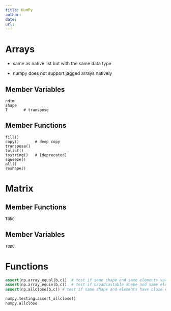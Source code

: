 ```yaml
---
title: NumPy
author: 
date: 
url: 
---
```


# Arrays

- same as native list but with the same data type

- numpy does not support jagged arrays natively

## Member Variables
```
ndim
shape
T       # transpose
```

## Member Functions

```
fill()
copy()       # deep copy
transpose()
tolist()
tostring()   # [deprecated]
squeeze()
all()
reshape()
```

# Matrix

## Member Functions

```
TODO
```

## Member Variables

```
TODO
```

# Functions

```python
assert(np.array_equal(b,c))  # test if same shape and same elements values
assert(np.array_equiv(b,c))  # test if broadcastable shape and same elements values
assert(np.allclose(b,c)) # test if same shape and elements have close enough values
```

```python
numpy.testing.assert_allclose()
numpy.allclose
```

